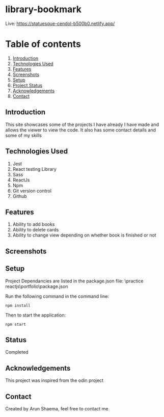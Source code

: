 # library-bookmark

Live: https://statuesque-cendol-b500b0.netlify.app/



# Table of contents
1. [Introduction](#introduction)
2. [Technologies Used](#paragraph1)
3. [Features](#features-paragraph)
4. [Screenshots](#screenshot)
5. [Setup](#setup-paragraph)
6. [Project Status](#status-paragraph)
7. [Acknowledgements](#Acknowledgements-paragraph)
8. [Contact](#contact-paragraph)



## Introduction <a name="introduction"></a>
This site showcases some of the projects I have already I have made and allows the viewer to view the code. It also has some contact details and some of my skills 

## Technologies Used <a name="paragraph1"></a>
1) Jest 
2) React testing Library
3) Sass
4) ReactJs
5) Npm
6) Git version control
7) Github

## Features <a name="features-paragraph"></a>
1) Ability to add books
2) Ability to delete cards 
3) Ability to change view depending on whether book is finished or not 

## Screenshots <a name="screenshot"></a>

## Setup <a name="setup-paragraph"></a>
Project Dependancies are listed in the package.json file: \practice reactjs\portfolio\package.json

Run the following command in the command line: 

```
npm install
```
Then to start the application:

```
npm start
```



## Status <a name="status-paragraph"></a>
Completed 


## Acknowledgements <a name="Acknowledgements-paragraph"></a>
This project was inspired from the odin project 

## Contact <a name="Contact-paragraph"></a>
Created by Arun Shaema, feel free to contact me 
